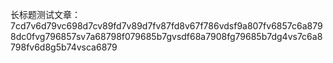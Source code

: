 长标题测试文章：7cd7v6d79vc698d7cv89fd7v89d7fv87fd8v67f786vdsf9a807fv6857c6a8798dc0fvg796857sv7a68798f079685b7gvsdf68a7908fg79685b7dg4vs7c6a8798fv6d8g5b74vsca6879